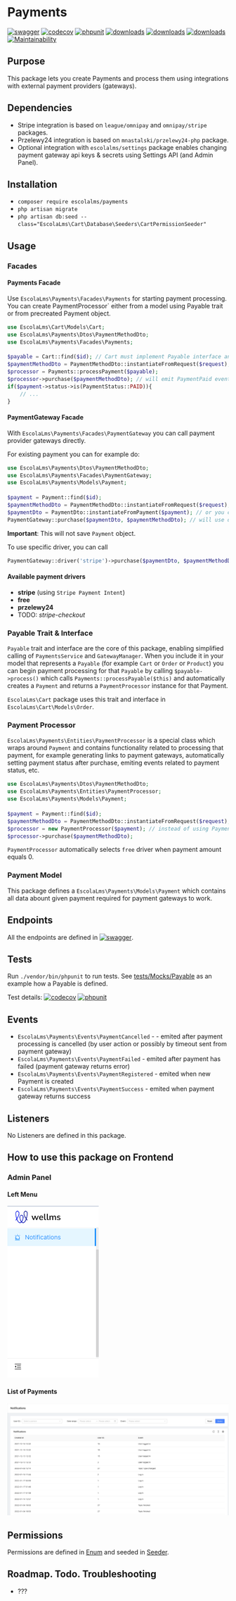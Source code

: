 # Payments

[![swagger](https://img.shields.io/badge/documentation-swagger-green)](https://escolalms.github.io/payments/)
[![codecov](https://codecov.io/gh/EscolaLMS/Files/branch/main/graph/badge.svg?token=NRAN4R8AGZ)](https://codecov.io/gh/EscolaLMS/payments)
[![phpunit](https://github.com/EscolaLMS/payments/actions/workflows/test.yml/badge.svg)](https://github.com/EscolaLMS/payments/actions/workflows/test.yml)
[![downloads](https://img.shields.io/packagist/dt/escolalms/payments)](https://packagist.org/packages/escolalms/payments)
[![downloads](https://img.shields.io/packagist/v/escolalms/payments)](https://packagist.org/packages/escolalms/payments)
[![downloads](https://img.shields.io/packagist/l/escolalms/payments)](https://packagist.org/packages/escolalms/payments)
[![Maintainability](https://api.codeclimate.com/v1/badges/e42a94f20c76b719fc38/maintainability)](https://codeclimate.com/github/EscolaLMS/payments/maintainability)

## Purpose

This package lets you create Payments and process them using integrations with external payment providers (gateways).

## Dependencies

- Stripe integration is based on `league/omnipay` and `omnipay/stripe` packages.
- Przelewy24 integration is based on `mnastalski/przelewy24-php` package.
- Optional integration with `escolalms/settings` package enables changing payment gateway api keys & secrets using Settings API (and Admin Panel).

## Installation

- `composer require escolalms/payments`
- `php artisan migrate`
- `php artisan db:seed --class="EscolaLms\Cart\Database\Seeders\CartPermissionSeeder"`

## Usage

### Facades

#### Payments Facade

Use `EscolaLms\Payments\Facades\Payments` for starting payment processing.
You can create PaymentProcessor` either from a model using Payable trait or from precreated Payment object.

```php
use EscolaLms\Cart\Models\Cart;
use EscolaLms\Payments\Dtos\PaymentMethodDto;
use EscolaLms\Payments\Facades\Payments;

$payable = Cart::find($id); // Cart must implement Payable interface and use Payable trait
$paymentMethodDto = PaymentMethodDto::instantiateFromRequest($request);
$processor = Payments::processPayment($payable);
$processor->purchase($paymentMethodDto); // will emit PaymentPaid event on success
if($payment->status->is(PaymentStatus::PAID)){
    // ...
}
```

#### PaymentGateway Facade

With `EscolaLms\Payments\Facades\PaymentGateway` you can call payment provider gateways directly.

For existing payment you can for example do:

```php
use EscolaLms\Payments\Dtos\PaymentMethodDto;
use EscolaLms\Payments\Facades\PaymentGateway;
use EscolaLms\Payments\Models\Payment;

$payment = Payment::find($id);
$paymentMethodDto = PaymentMethodDto::instantiateFromRequest($request);
$paymentDto = PaymentDto::instantiateFromPayment($payment); // or you can create it manually
PaymentGateway::purchase($paymentDto, $paymentMethodDto); // will use default payment driver
```

**Important**: This will not save `Payment` object.

To use specific driver, you can call

```php
PaymentGateway::driver('stripe')->purchase($paymentDto, $paymentMethodDto);
```

#### Available payment drivers

- **stripe** (using `Stripe Payment Intent`)
- **free**
- **przelewy24**
- TODO: _stripe-checkout_

### Payable Trait & Interface

`Payable` trait and interface are the core of this package, enabling simplified calling of `PaymentsService` and `GatewayManager`.
When you include it in your model that represents a `Payable` (for example `Cart` or `Order` or `Product`) you can begin payment processing for that `Payable` by calling `$payable->process()`
which calls `Payments::processPayable($this)` and automatically creates a `Payment` and returns a `PaymentProcessor` instance for that Payment.

`EscolaLms\Cart` package uses this trait and interface in `EscolaLms\Cart\Models\Order`.

### Payment Processor

`EscolaLms\Payments\Entities\PaymentProcessor` is a special class which wraps around `Payment`
and contains functionality related to processing that payment, for example generating links to payment gateways, automatically setting payment status after purchase, emiting events related to payment status, etc.

```php
use EscolaLms\Payments\Dtos\PaymentMethodDto;
use EscolaLms\Payments\Entities\PaymentProcessor;
use EscolaLms\Payments\Models\Payment;

$payment = Payment::find($id);
$paymentMethodDto = PaymentMethodDto::instantiateFromRequest($request);
$processor = new PaymentProcessor($payment); // instead of using Payments facade
$processor->purchase($paymentMethodDto);
```

`PaymentProcessor` automatically selects `free` driver when payment amount equals 0.

### Payment Model

This package defines a `EscolaLms\Payments\Models\Payment` which contains all data abount given payment required for payment gateways to work.

## Endpoints

All the endpoints are defined in [![swagger](https://img.shields.io/badge/documentation-swagger-green)](https://escolalms.github.io/payments/).

## Tests

Run `./vendor/bin/phpunit` to run tests. See [tests/Mocks/Payable](tests/Mocks/Payable.php) as an example how a Payable is defined.

Test details: [![codecov](https://codecov.io/gh/EscolaLMS/Files/branch/main/graph/badge.svg?token=NRAN4R8AGZ)](https://codecov.io/gh/EscolaLMS/payments)
[![phpunit](https://github.com/EscolaLMS/payments/actions/workflows/test.yml/badge.svg)](https://github.com/EscolaLMS/payments/actions/workflows/test.yml)

## Events

- `EscolaLms\Payments\Events\PaymentCancelled` - - emited after payment processing is cancelled (by user action or possibly by timeout sent from payment gateway)
- `EscolaLms\Payments\Events\PaymentFailed` - emited after payment has failed (payment gateway returns error)
- `EscolaLms\Payments\Events\PaymentRegistered` - emited when new Payment is created
- `EscolaLms\Payments\Events\PaymentSuccess` - emited when payment gateway returns success

## Listeners

No Listeners are defined in this package.

## How to use this package on Frontend

### Admin Panel

#### **Left Menu**

![Admin panel menu](docs/payments/menu.png "Admin panel menu")

#### **List of Payments**

![List of Payments](docs/payments/list.png "List of Payments")

## Permissions

Permissions are defined in [Enum](https://github.com/EscolaLMS/Payments/blob/main/src/Enums/CartPermissionsEnum.php) and seeded in [Seeder](https://github.com/EscolaLMS/Payments/blob/main/database/seeders/CartPermissionSeeder.php).

## Roadmap. Todo. Troubleshooting

- ???
